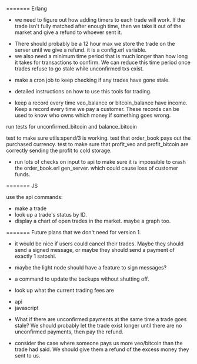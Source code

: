 ======= Erlang

* we need to figure out how adding timers to each trade will work. If the trade isn't fully matched after enough time, then we take it out of the market and give a refund to whoever sent it.
- There should probably be a 12 hour max we store the trade on the server until we give a refund. it is a config.erl variable.
- we also need a minimum time period that is much longer than how long it takes for transactions to confirm. We can reduce this time period once trades refuse to go stale while unconfirmed txs exist.
 * make a cron job to keep checking if any trades have gone stale.

* detailed instructions on how to use this tools for trading.

* keep a record every time veo_balance or bitcoin_balance have income. Keep a record every time we pay a customer. These records can be used to know who owns which money if something goes wrong.

run tests for unconfirmed_bitcoin and balance_bitcoin

test to make sure utils:spend/3 is working.
test that order_book pays out the purchased currency.
test to make sure that profit_veo and profit_bitcoin are correctly sending the profit to cold storage.

* run lots of checks on input to api to make sure it is impossible to crash the order_book.erl gen_server. which could cause loss of customer funds.


======= JS

use the api commands:
* make a trade
* look up a trade's status by ID.
* display a chart of open trades in the market. maybe a graph too.



======= Future plans that we don't need for version 1.

* it would be nice if users could cancel their trades. Maybe they should send a signed message, or maybe they should send a payment of exactly 1 satoshi.
- maybe the light node should have a feature to sign messages?

* a command to update the backups without shutting off.

* look up what the current trading fees are
- api
- javascript


* What if there are unconfirmed payments at the same time a trade goes stale? We should probably let the trade exist longer until there are no unconfirmed payments, then pay the refund.

* consider the case where someone pays us more veo/bitcoin than the trade had said. We should give them a refund of the excess money they sent to us.